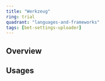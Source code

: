 ```yaml
---
title: "Werkzeug"
ring: trial
quadrant: "languages-and-frameworks"
tags: [bet-settings-uploader]
---
```


## Overview


## Usages
